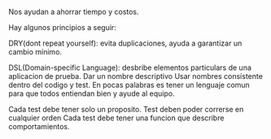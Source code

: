 Nos ayudan a ahorrar tiempo y costos.

Hay algunos principios a seguir:

DRY(dont repeat yourself): evita duplicaciones, ayuda a garantizar un cambio mínimo.


DSL(Domain-specific Language): desbribe elementos particulars de una aplicacion de prueba.
Dar un nombre descriptivo
Usar nombres consistente dentro del codigo y test.
En pocas palabras es tener un lenguaje comun para que todos entiendan bien y ayude al equipo.

Cada test debe tener solo un proposito.
Test deben poder correrse en cualquier orden
Cada test debe tener una funcion que describre comportamientos.

